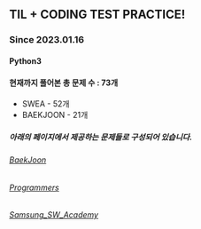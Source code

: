 ## TIL + CODING TEST PRACTICE!
### Since 2023.01.16
#### Python3
#### 현재까지 풀어본 총 문제 수 : 73개
- SWEA - 52개
- BAEKJOON - 21개

##### 아래의 페이지에서 제공하는 문제들로 구성되어 있습니다.
###### [BaekJoon](https://www.acmicpc.net/)  
###### [Programmers](https://programmers.co.kr/)  
###### [Samsung_SW_Academy](https://swexpertacademy.com/main/main.do)  
